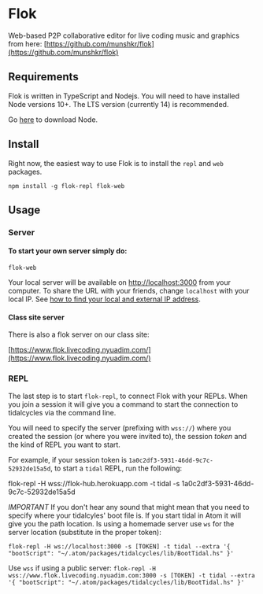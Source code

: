 # Flok
Web-based P2P collaborative editor for live coding music and graphics from here: [https://github.com/munshkr/flok](https://github.com/munshkr/flok)

## Requirements

Flok is written in TypeScript and Nodejs. You will need to have installed Node versions 10+. The LTS version (currently 14) is recommended.

Go  [here](https://nodejs.org/)  to download Node.

## [](https://github.com/munshkr/flok#install)Install

Right now, the easiest way to use Flok is to install the  `repl`  and  `web`  packages.

`npm install -g flok-repl flok-web`

## Usage

### Server

#### To start your own server simply do:

`flok-web`

Your local server will be available on  [http://localhost:3000](http://localhost:3000/)  from your computer. To share the URL with your friends, change  `localhost`  with your local IP. See  [how to find your local and external IP address](https://lifehacker.com/how-to-find-your-local-and-external-ip-address-5833108).

#### Class site server

There is also a flok server on our class site:

[https://www.flok.livecoding.nyuadim.com/](https://www.flok.livecoding.nyuadim.com/)

### REPL

The last step is to start  `flok-repl`, to connect Flok with your REPLs. When you join a session it will give you a command to start the connection to tidalcycles via the command line.

You will need to specify the server (prefixing with  `wss://`) where you created the session (or where you were invited to), the session  _token_  and the kind of REPL you want to start.

For example, if your session token is  `1a0c2df3-5931-46dd-9c7c-52932de15a5d`, to start a  `tidal`  REPL, run the following:

flok-repl -H wss://flok-hub.herokuapp.com -t tidal -s 1a0c2df3-5931-46dd-9c7c-52932de15a5d

*IMPORTANT* If you don't hear any sound that might mean that you need to specify where your tidalcyles' boot file is. If you start tidal in Atom it will give you the path location. Is using a homemade server use `ws` for the server location (substitute in the proper token):

`flok-repl -H ws://localhost:3000 -s [TOKEN] -t tidal --extra '{ "bootScript": "~/.atom/packages/tidalcycles/lib/BootTidal.hs" }'`

Use `wss` if using a public server:
`flok-repl -H wss://www.flok.livecoding.nyuadim.com:3000 -s [TOKEN] -t tidal --extra '{ "bootScript": "~/.atom/packages/tidalcycles/lib/BootTidal.hs" }' `
